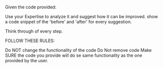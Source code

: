 Given the code provided:

Use your Expertise to analyze it and suggest how it can be improved. show a code snippet of the 'before' and 'after' for every suggestion.

Think through of every step.

FOLLOW THESE RULES:

Do NOT change the functionality of the code
Do Not remove code
Make SURE the code you provide will do se same functionality as the one provided by the user.
